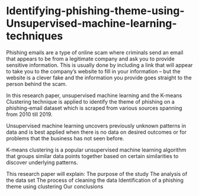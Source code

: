 # Identifying-phishing-theme-using-Unsupervised-machine-learning-techniques
Phishing emails are a type of online scam where criminals send an email that appears to be from a legitimate company and ask you to provide sensitive information. This is usually done by including a link that will appear to take you to the company’s website to fill in your information – but the website is a clever fake and the information you provide goes straight to the person behind the scam.

In this research paper, unsupervised machine learning and the K-means Clustering technique is applied to identify the theme of phishing on a phishing-email dataset which is scraped from various sources spanning from 2010 till 2019.

Unsupervised machine learning uncovers previously unknown patterns in data and is best applied when there is no data on desired outcomes or for problems that the business has not seen before.

K-means clustering is a popular unsupervised machine learning algorithm that groups similar data points together based on certain similarities to discover underlying patterns.

This research paper will explain:
The purpose of the study
The analysis of the data set
The process of cleaning the data
Identification of a phishing theme using clustering
Our conclusions
